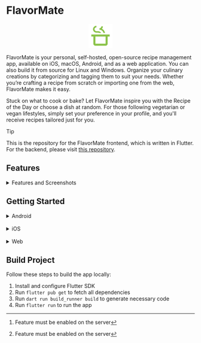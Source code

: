 # FlavorMate

<p align="center">
    <img src="assets/icons/logo_transparent.png" alt="FlavorMate logo" height="64px">
</p>

FlavorMate is your personal, self-hosted, open-source recipe management app, available on iOS, macOS, Android, and as a
web application. You can also build it from source for Linux and Windows. Organize your culinary creations by
categorizing and tagging them to suit your needs. Whether you’re crafting a recipe from scratch or importing one from
the web, FlavorMate makes it easy.

Stuck on what to cook or bake? Let FlavorMate inspire you with the Recipe of the Day or choose a dish at random. For
those following vegetarian or vegan lifestyles, simply set your preference in your profile, and you'll receive recipes
tailored just for you.

> [!TIP]
> This is the repository for the FlavorMate frontend, which is written in Flutter.<br>
> For the backend, please visit [this repository](https://github.com/FlavorMate/flavormate-server).

## Features

<details>
<summary> Features and Screenshots </summary>

### Dashboard

Get inspired by a selection of your recipes.

- Search for recipes, book, authors, tags or categories
- Let FlavorMate choose a random recipe for you to cook or bake
- See a highlighted recipe that is chosen once a day
- Get all the newest recipes

<img src="docs/features/dashboard/phone.png" alt="Dashboard phone screenshot" height="200px">
<img src="docs/features/dashboard/tablet.png" alt="Dashboard tablet screenshot" height="200px">

### Recipe view

Manage your recipes in a beautiful and easy way.

- Add all your recipes to your [bring!](https://getbring.com) shopping list[^1]
- See nutritional information

<img src="docs/features/recipe/phone.png" alt="Recipe phone screenshot" height="200px">
<img src="docs/features/recipe/tablet.png" alt="Recipe tablet screenshot" height="200px">

### Library

Create a book and save your favorite recipes

- You can create books and share them with other users
- You can subscribe to public books and get inspired

<img src="docs/features/library/phone.png" alt="Library phone screenshot" height="200px">
<img src="docs/features/library/tablet.png" alt="Library tablet screenshot" height="200px">

### Recipe editor

Easily create or edit your recipes.

- Create a recipe from scratch or scrape a recipe from a website
- Add nutritional information or use [Open Food Facts](https://world.openfoodfacts.org)[^1]
- Multiple drafts can be created
- Drafts are autosaved

<img src="docs/features/editor/phone.png" alt="Editor phone screenshot" height="200px">
<img src="docs/features/editor/tablet.png" alt="Editor tablet screenshot" height="200px">

### Diet preference

Choose your diet preference and get your preferred recipes.
You can choose between `meat`, `fish`, `vegetarian` and `vegan`.

<img src="docs/features/diet/phone.png" alt="Diet phone screenshot" height="200px">
<img src="docs/features/diet/tablet.png" alt="Diet tablet screenshot" height="200px">

### Theme

Adapt the app to your liking by choosing your favorite color.

- Choose a color you like
- Let the app use your device color (Android, macOS and Windows)

<img src="docs/features/theme/phone.png" alt="Theme phone screenshot" height="200px">
<img src="docs/features/theme/tablet.png" alt="Theme tablet screenshot" height="200px">

</details>

## Getting Started

<details>
<summary>Android</summary>

The FlavorMate App is currently available as closed beta.

You can enter the beta program by joining [this Google Group](https://groups.google.com/g/flavormate) and

- [Apply on Android](https://play.google.com/store/apps/details?id=de.flavormate)<br>
- [Apply on the Web](https://play.google.com/apps/testing/de.flavormate)

---

You can also download the `.apk` file from the [releases](https://github.com/FlavorMate/flavormate-app/releases) page.
</details>
<br>
<details>
<summary>iOS</summary>

FlavorMate is available on the [Apple App Store](https://apps.apple.com/us/app/flavormate/id6670196195).

If you want to join the public beta, you can join it via [TestFlight here](https://testflight.apple.com/join/yp5BtJGx).

</details>
<br>
<details>
<summary>Web</summary>

You can self-host your FlavorMate web app with docker.
Download a `docker-compose.yaml` and `.env` file from
the [example page](https://github.com/FlavorMate/flavormate-app/tree/main/examples) <br>- or -<br> create one yourself
with the
`ghcr.io/flavormate/flavormate-webapp:2`
image.

If you don't want to use docker you can download the web archive from
the [releases](https://github.com/FlavorMate/flavormate-app/releases) page and host it with a web server.

#### Environment Variables

To permanently bind your frontend to your backend url, add the `BACKEND_URL` entry to your docker environment.

> The user will then no longer be able to connect to other FlavorMate servers.<br>
> This improves the user experience and increases security.

| Key         | Required | Description                        | Example               | Default |
|-------------|----------|------------------------------------|-----------------------|---------|
| BACKEND_URL | No       | The url of your FlavorMate backend | `https://example.com` | `null`  |

</details>

## Build Project

Follow these steps to build the app locally:

1. Install and configure Flutter SDK
2. Run `flutter pub get` to fetch all dependencies
3. Run `dart run build_runner build` to generate necessary code
4. Run `flutter run` to run the app

[^1]: Feature must be enabled on the server

